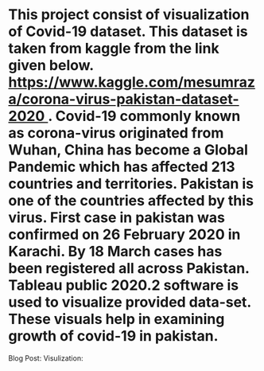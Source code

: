 # This project consist of visualization of Covid-19 dataset. This dataset is taken from kaggle from the link given below. https://www.kaggle.com/mesumraza/corona-virus-pakistan-dataset-2020 . Covid-19 commonly known as corona-virus originated from Wuhan, China has become a Global Pandemic which has affected 213 countries and territories. Pakistan is one of the countries affected by this virus. First case in pakistan was confirmed on 26 February 2020 in Karachi. By 18 March cases has been registered all across Pakistan. Tableau public 2020.2 software is used to visualize provided data-set. These visuals help in examining growth of covid-19 in pakistan.
Blog Post:
Visulization:
